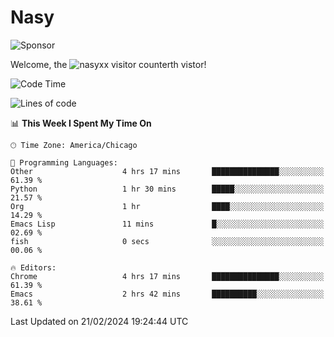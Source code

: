 # Nasy

<!--
<p align="center">
<img height="200" src="https://github-readme-stats.vercel.app/api?username=nasyxx&count_private=true&show_icons=true&theme=dracula&include_all_commits=true"/>
<img height="200" src="https://github-readme-stats.vercel.app/api/top-langs/?username=nasyxx&theme=dracula&hide=html,jupyter+notebook&count_private=true&show_icons=true"/>
</p>

  
----------------
-->

![Sponsor](https://img.shields.io/static/v1.svg?label=Sponsor&message=%E2%9D%A4&logo=GitHub&style=flat&color=pink)
 
Welcome, the ![nasyxx visitor counter](https://count.getloli.com/get/@nasyxx?theme=rule34)th vistor!
 
<!--START_SECTION:waka-->
![Code Time](http://img.shields.io/badge/Code%20Time-4%2C297%20hrs%2030%20mins-blue)

![Lines of code](https://img.shields.io/badge/From%20Hello%20World%20I%27ve%20Written-6.3%20million%20lines%20of%20code-blue)

📊 **This Week I Spent My Time On** 

```text
🕑︎ Time Zone: America/Chicago

💬 Programming Languages: 
Other                    4 hrs 17 mins       ███████████████░░░░░░░░░░   61.39 % 
Python                   1 hr 30 mins        █████░░░░░░░░░░░░░░░░░░░░   21.57 % 
Org                      1 hr                ████░░░░░░░░░░░░░░░░░░░░░   14.29 % 
Emacs Lisp               11 mins             █░░░░░░░░░░░░░░░░░░░░░░░░   02.69 % 
fish                     0 secs              ░░░░░░░░░░░░░░░░░░░░░░░░░   00.06 % 

🔥 Editors: 
Chrome                   4 hrs 17 mins       ███████████████░░░░░░░░░░   61.39 % 
Emacs                    2 hrs 42 mins       ██████████░░░░░░░░░░░░░░░   38.61 % 
```


 Last Updated on 21/02/2024 19:24:44 UTC
<!--END_SECTION:waka-->

<!-- ![visitors](https://visitor-badge.laobi.icu/badge?page_id=nasyxx.nasyxx) -->
